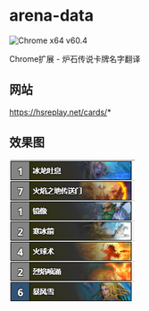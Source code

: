 # arena-data
![Chrome x64 v60.4](https://img.shields.io/badge/Chrome%20x64-v60.4-brightgreen.svg)

Chrome扩展 - 炉石传说卡牌名字翻译

## 网站

https://hsreplay.net/cards/*

## 效果图

![image](https://github.com/Lynn524552751/arena-data/raw/master/img/eg.png)
